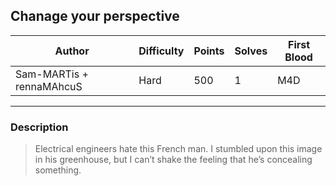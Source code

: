 ## Chanage your perspective

| Author         | Difficulty | Points | Solves | First Blood |
| -------------- | ---------- | ------ | ------ | ----------- |
| Sam-MARTis + rennaMAhcuS | Hard       | 500    | 1     | M4D  |

---

### Description

<blockquote>
Electrical engineers hate this French man. I stumbled upon this image in his greenhouse, but I can’t shake the feeling that he’s concealing something.
</blockquote>

